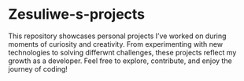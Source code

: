 # Zesuliwe-s-projects
This repository showcases personal projects I’ve worked on during moments of curiosity and creativity. From experimenting with new technologies to solving differwnt challenges, these projects reflect my growth as a developer. Feel free to explore, contribute, and enjoy the journey of coding!
